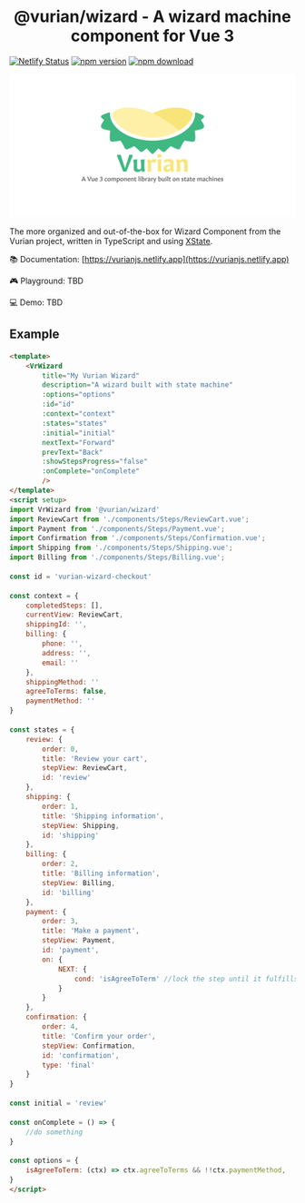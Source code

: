 <h1 align="center">@vurian/wizard - A wizard machine component for Vue 3</h1>

<!-- badge -->
[![Netlify Status](https://api.netlify.com/api/v1/badges/86174d7f-1c39-41e4-879a-8c28809b854d/deploy-status)](https://app.netlify.com/sites/vurianjs/deploys)
[![npm version](https://img.shields.io/npm/v/@vurian/wizard.svg)](https://www.npmjs.com/package/@vurian/wizard)
[![npm download](https://img.shields.io/npm/dt/@vurian/wizard.svg)](https://www.npmjs.com/package/@vurian/wizard)
<!-- endbadge -->

![Vurian logo](./docs/static/preview.png)

The more organized and out-of-the-box for Wizard Component from the Vurian project, written in TypeScript and using [XState](https://xstate.js.org).

📚 Documentation: [https://vurianjs.netlify.app](https://vurianjs.netlify.app)

🎮 Playground: TBD

💻 Demo: TBD

## Example

```html
<template>
    <VrWizard 
        title="My Vurian Wizard"
        description="A wizard built with state machine"
        :options="options" 
        :id="id" 
        :context="context" 
        :states="states" 
        :initial="initial"
        nextText="Forward"
        prevText="Back"
        :showStepsProgress="false"
        :onComplete="onComplete"
        />
</template>
<script setup>
import VrWizard from '@vurian/wizard'
import ReviewCart from './components/Steps/ReviewCart.vue';
import Payment from './components/Steps/Payment.vue';
import Confirmation from './components/Steps/Confirmation.vue';
import Shipping from './components/Steps/Shipping.vue';
import Billing from './components/Steps/Billing.vue';

const id = 'vurian-wizard-checkout'

const context = {
    completedSteps: [],
    currentView: ReviewCart,
    shippingId: '',
    billing: {
        phone: '',
        address: '',
        email: ''
    },
    shippingMethod: ''
    agreeToTerms: false,
    paymentMethod: ''
}

const states = {
    review: {
        order: 0,
        title: 'Review your cart',
        stepView: ReviewCart,
        id: 'review'
    },
    shipping: {
        order: 1,
        title: 'Shipping information',
        stepView: Shipping,
        id: 'shipping'
    },
    billing: {
        order: 2,
        title: 'Billing information',
        stepView: Billing,
        id: 'billing'
    },
    payment: {
        order: 3,
        title: 'Make a payment',
        stepView: Payment,
        id: 'payment',
        on: {
            NEXT: {
                cond: 'isAgreeToTerm' //lock the step until it fulfills condition
            }
        }
    },
    confirmation: {
        order: 4,
        title: 'Confirm your order',
        stepView: Confirmation,
        id: 'confirmation',
        type: 'final'
    }
}

const initial = 'review'

const onComplete = () => {
    //do something
}

const options = {
    isAgreeToTerm: (ctx) => ctx.agreeToTerms && !!ctx.paymentMethod,
}
</script>
```